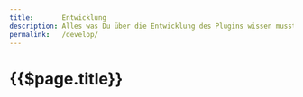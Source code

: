 ```yaml
---
title:       Entwicklung
description: Alles was Du über die Entwicklung des Plugins wissen musst.
permalink:   /develop/
---
```


{{$page.title}}
================================================================================
